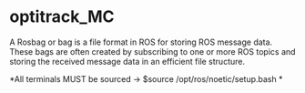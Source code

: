 # optitrack_MC
A Rosbag or bag is a file format in ROS for storing ROS message data. These bags are often created by
subscribing to one or more ROS topics and storing the received message data in an efficient file structure. 

*All terminals MUST be sourced -> $source /opt/ros/noetic/setup.bash * 
